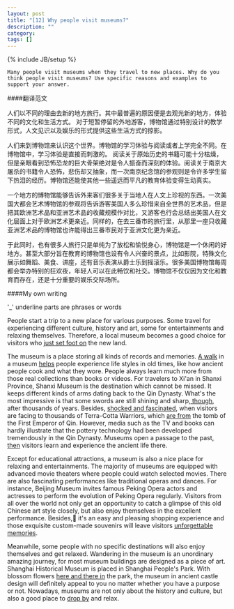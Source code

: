 ```yaml
---
layout: post
title: "[12] Why people visit museums?"
description: ""
category: 
tags: []
---
```

{% include JB/setup %}

	Many people visit museums when they travel to new places. Why do you think people visit museums? Use specific reasons and examples to support your answer.
	
####翻译范文

人们以不同的理由去新的地方旅行。其中最普遍的原因便是去观光新的地方，体验不同的文化和生活方式。 对于短暂停留的外地游客，博物馆通过特别设计的教学形式，人文见识以及娱乐的形式提供这些生活方式的掠影。

人们来到博物馆来认识这个世界。博物馆的学习体验与阅读或者上学完全不同。在博物馆中，学习体验是直接而刺激的。 阅读关于原始历史的书籍可能十分枯燥，但是亲眼看到恐怖恐龙的巨大骨架绝对是令人振奋而深刻的体验。阅读关于南京大屠杀的书籍令人恐怖，悲伤却又抽象，而一次南京纪念馆的参观则是令许多学生留下热泪的经历。博物馆还能使其他一些遥远而平凡的教育体验变得生动真实。

一个地方的博物馆能够告诉外来客们很多关于当地人在人文上珍视的东西。一次美国大都会艺术博物馆的参观将告诉游客美国人多么珍惜来自全世界的艺术品，但是把其欧洲艺术品和亚洲艺术品的收藏规模作对比，又游客也行会总结出美国人在文化层面上对于欧洲艺术更亲近。同样的，在去三番市的旅行里，从那里一座只收藏亚洲艺术品的博物馆也许能得出三番市民对于亚洲文化更为亲近。

于此同时，也有很多人旅行只是单纯为了放松和愉悦身心，博物馆是一个休闲的好地方。甚至大部分旨在教育的博物馆也设有令人兴奋的景点，比如影院，特殊文化展示如舞蹈、美食、讲座，还有音乐表演从爵士乐到摇滚乐。很多美国博物馆每周都会举办特别的狂欢夜，年轻人可以在此畅饮和社交。博物馆不仅仅因为文化和教育而存在，还是十分重要的娱乐交际场所。


####My own writing

'_' underline parts are phrases or words 

People start a trip to a new place for various purposes. Some travel for experiencing different culture, history and art, some for entertainments and relaxing themselves. Therefore, a local museum becomes a good choice for visitors who <u>just set foot on</u> the new land.

The museum is a place storing all kinds of records and memories. <u>A walk</u> in a museum <u>helps</u> people experience life styles in old times, like how ancient people cook and what they wore. People always learn much more from those real collections than books or videos. For travelers to Xi'an in Shanxi Province, Shanxi Museum is the destination which cannot be missed. It keeps different kinds of arms dating back to the Qin Dynasty. What's the most impressive is that some swords are still shining and sharp,<u> though,</u> after thousands of years. Besides, <u>shocked and fascinated,</u> when visitors are facing to thousands of Terra-Cotta Warriors, which <u>are from</u> the tomb of the First Emperor of Qin. However, media such as the TV and books can hardly illustrate that the pottery technology had been developed tremendously in the Qin Dynasty. Museums open a passage to the past<u>, then</u> visitors learn and experience the ancient life there. 

Except for educational attractions, a museum is also a nice place for relaxing and entertainments. The majority of museums are equipped with advanced movie theaters where people could watch selected movies. There are also fascinating performances like traditional operas and dances. For instance, Beijing Museum invites famous Peking Opera actors and actresses to perform the evolution of Peking Opera regularly. Visitors from all over the world not only get an opportunity to catch a glimpse of this old Chinese art style closely, but also enjoy themselves in the excellent performance. Besides, it's an easy and pleasing shopping experience and those exquisite custom-made souvenirs will leave visitors <u>unforgettable memories</u>.

Meanwhile, some people with no specific destinations will also enjoy themselves and get relaxed. Wandering in the museum is an unordinary amazing journey, for most museum buildings are designed as a piece of art. Shanghai Historical Museum is placed in Shanghai People's Park. With blossom flowers <u>here and there in</u> the park, the museum in ancient castle design will definitely appeal to you no matter whether you have a purpose or not. Nowadays, museums are not only about the history and culture, but also a good place to <u>drop by</u> and relax. 